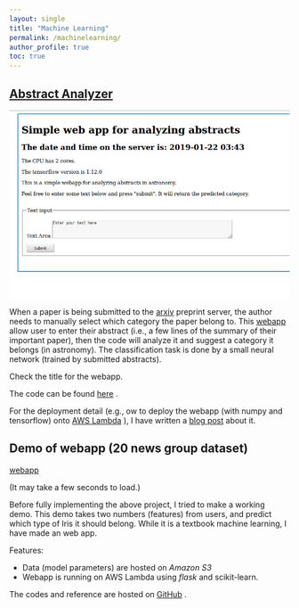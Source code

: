 ```yaml
---
layout: single
title: "Machine Learning"
permalink: /machinelearning/
author_profile: true
toc: true
---
```


## [Abstract Analyzer](https://azj31tvvek.execute-api.us-east-1.amazonaws.com/dev/)

![A demo GIF was here..](../assets/images/demo.gif)

When a paper is being submitted to the [arxiv](www.arxiv.org) preprint server, the author needs to manually select which category the paper belong to. This [webapp](https://azj31tvvek.execute-api.us-east-1.amazonaws.com/dev/) allow user to enter their abstract (i.e., a few lines of the summary of their important paper), then the code will analyze it and suggest a category it belongs (in astronomy). The classification task is done by a small neural network (trained by submitted abstracts).

Check the title for the webapp. 

The code can be found [here](https://github.com/wingkitlee0/arxiv_explore) <i class="fab fa-fw fa-github"></i>.

For the deployment detail (e.g., ow to deploy the webapp (with numpy and tensorflow) onto [AWS Lambda](https://aws.amazon.com/lambda/) <i class="fab fa-aws"></i>), I have written a [blog post](../_posts/2019-02-02-deploying-tensorflow-on-amazon-lambda.md) about it.

## Demo of webapp (20 news group  dataset)

[webapp](https://sm2op9jgr0.execute-api.us-east-1.amazonaws.com/dev/)

(It may take a few seconds to load.)

Before fully implementing the above project, I tried to make a working demo. This demo takes two numbers (features) from users, and predict which type of Iris it should belong. While it is a textbook machine learning, I have made an web app.

Features:
- Data (model parameters) are hosted on *Amazon S3*
- Webapp is running on AWS Lambda <i class="fab fa-aws"></i> using *flask* and scikit-learn.

The codes and reference are hosted on [GitHub](https://github.com/wingkitlee0/flask-webapps/tree/master/newsgroup) <i class="fab fa-fw fa-github"></i>.

